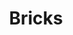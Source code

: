 ---
title: Bricks
direct_url: http://projects.calebevans.me/bricks/
categories: games
description: Play an HTML5 remake of the classic game, Breakout
---